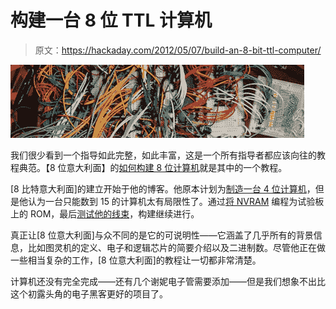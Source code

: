 # 构建一台 8 位 TTL 计算机

> 原文：<https://hackaday.com/2012/05/07/build-an-8-bit-ttl-computer/>

![](img/9466af5fbf90fd7f6a9e2b98c39b659a.png "ttl")

我们很少看到一个指导如此完整，如此丰富，这是一个所有指导者都应该向往的教程典范。【8 位意大利面】的[如何构建 8 位计算机](http://www.instructables.com/id/How-to-Build-an-8-Bit-Computer/)就是其中的一个教程。

[8 比特意大利面]的建立开始于他的博客。他原本计划为[制造一台 4 位计算机](http://8bitspaghetti.com/2012/04/fist-parts/)，但是他认为一台只能数到 15 的计算机太有局限性了。通过[将 NVRAM](http://8bitspaghetti.com/2012/04/nvram-programmer/) 编程为试验板上的 ROM，最后[测试他的线束](http://8bitspaghetti.com/2012/04/test-time/)，构建继续进行。

真正让[8 位意大利面]与众不同的是它的可说明性——它涵盖了几乎所有的背景信息，比如图灵机的定义、电子和逻辑芯片的简要介绍以及二进制数。尽管他正在做一些相当复杂的工作，[8 位意大利面]的教程让一切都非常清楚。

计算机还没有完全完成——还有几个谢妮电子管需要添加——但是我们想象不出比这个初露头角的电子黑客更好的项目了。